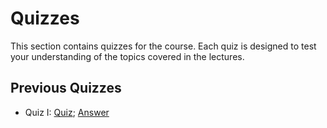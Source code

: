 # Quizzes
This section contains quizzes for the course. Each quiz is designed to test your understanding of the topics covered in the lectures.

## Previous Quizzes
- Quiz I: [Quiz](Quiz_I.pdf); [Answer](Quiz_I_Answer.pdf)
